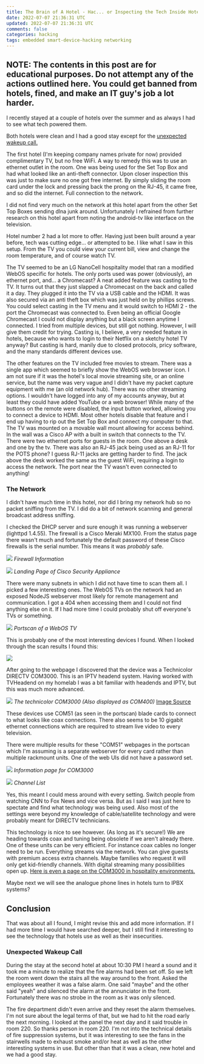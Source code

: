 ```yaml
---           
title: The Brain of A Hotel - Hac... or Inspecting the Tech Inside Hotels
date: 2022-07-07 21:36:31 UTC
updated: 2022-07-07 21:36:31 UTC
comments: false
categories: hacking
tags: embedded smart-device-hacking networking 
---
```


## NOTE: The contents in this post are for educational purposes. Do not attempt any of the actions outlined here. You could get banned from hotels, fined, and make an IT guy's job a lot harder.

I recently stayed at a couple of hotels over the summer and as always I had to see what tech powered them.

Both hotels were clean and I had a good stay except for the [unexpected wakeup call.](#unexpected-wakeup-call)

The first hotel (I'm keeping company names private for now) provided complimentary TV, but no free WiFi.
A way to remedy this was to use an ethernet outlet in the room. One was being used for the Set Top Box and had what looked like an anti-theft connector.
Upon closer inspection this was just to make sure no one got free internet. By simply sliding the room card under the lock and pressing back the prong on the RJ-45, it came free, and so did the internet. Full connection to the network.

I did not find very much on the network at this hotel apart from the other Set Top Boxes sending dlna junk around. 
Unfortunately I refrained from further research on this hotel apart from noting the android-tv like interface on the television.

Hotel number 2 had a lot more to offer. Having just been built around a year before, tech was cutting edge... or attempted to be.
I like what I saw in this setup. From the TV you could view your current bill, view and change the room temperature, and of course watch TV.

The TV seemed to be an LG NanoCell hospitality model that ran a modified WebOS specific for hotels.
The only ports used was power (obviously), an ethernet port, and... a Chromecast?
A neat added feature was casting to the TV. It turns out that they just slapped a Chromecast on the back and called it a day.
They plugged it into the TV via a USB cable and the HDMI. It was also secured via an anti theft box which was just held on by phillips screws.
You could select casting in the TV menu and it would switch to HDMI 2 - the port the Chromecast was connected to.
Even being an official Google Chromecast I could not display anything but a black screen anytime I connected.
I tried from multiple devices, but still got nothing. 
However, I will give them credit for trying. Casting is, I believe, a very needed feature in hotels, because who wants to login to their Netflix on a sketchy hotel TV anyway?
But casting is hard, manily due to closed protocols, pricy software, and the many standards different devices use.

The other features on the TV included free movies to stream. There was a single app which seemed to briefly show the WebOS web browser icon. 
I am not sure if it was the hotel's local movie streaming site, or an online service, but the name was very vague and I didn't have my packet capture equipment with me (an old network hub).
There was no other streaming options. I wouldn't have logged into any of my accounts anyway, but at least they could have added YouTube or a web browser!
While many of the buttons on the remote were disabled, the input button worked, allowing you to connect a device to HDMI. Most other hotels disable that feature and I end up having to rip out the Set Top Box and connect my computer to that.
The TV was mounted on a movable wall mount allowing for access behind. In the wall was a Cisco AP with a built in switch that connects to the TV.
There were two ethernet ports for guests in the room. One above a desk and one by the tv. 
There was also an RJ-45 jack being used as an RJ-11 for the POTS phone? 
I guess RJ-11 jacks are getting harder to find.
The jack above the desk worked the same as the guest WiFi, requiring a login to access the network. The port near the TV wasn't even connected to anything!

### The Network
I didn't have much time in this hotel, nor did I bring my network hub so no packet sniffing from the TV.
I did do a bit of network scanning and general broadcast address sniffing.

I checked the DHCP server and sure enough it was running a webserver (lighttpd 1.4.55). The firewall is a Cisco Meraki MX100.
From the status page there wasn't much and fortunately the default password of these Cisco firewalls is the serial number.
This means it was *probably* safe.

![](../../assets/2022-7-7-hotel-tech-hacks/images/CiscoScreenshot1.png)
*Firewall Information*

![](../../assets/2022-7-7-hotel-tech-hacks/images/CiscoScreenshot2.png)
*Landing Page of Cisco Security Appliance*


There were many subnets in which I did not have time to scan them all. I picked a few interesting ones.
The WebOS TVs on the network had an exposed NodeJS webserver most likely for remote management and communication. I got a 404 when accessing them and I could not find anything else on it. If I had more time I could probably shut off everyone's TVs or something.

![](../../assets/2022-7-7-hotel-tech-hacks/images/WebOSNodejs.png)
*Portscan of a WebOS TV*

This is probably one of the most interesting devices I found.
When I looked through the scan results I found this:

![](../../assets/2022-7-7-hotel-tech-hacks/images/COM3000Scan.png)

After going to the webpage I discovered that the device was a Technicolor DIRECTV COM3000. 
This is an IPTV headend system. Having worked with TVHeadend on my homelab I was a bit familiar with headends and IPTV, but this was much more advanced.

![](../../assets/2022-7-7-hotel-tech-hacks/images/COM3000.png)
*The technicolor COM3000 (Also displayed as COM400)*
[Image Source](https://pdihospitality.com/products/directvs-hd-com-system)

These devices use COM51 (as seen in the portscan) blade cards to connect to what looks like coax connections. There also seems to be 10 gigabit ethernet connections which are required to stream live video to every television.

There were multiple results for these "COM51" webpages in the portscan which I'm assuming is a separate webserver for every card rather than multiple rackmount units.
One of the web UIs did not have a password set.

![](../../assets/2022-7-7-hotel-tech-hacks/images/COM3000Screenshot1.png)
*Information page for COM3000*

![](../../assets/2022-7-7-hotel-tech-hacks/images/COM3000Screenshot2.png)
*Channel List*

Yes, this meant I could mess around with every setting. Switch people from watching CNN to Fox News and vice versa. But as I said I was just here to spectate and find what technology was being used. Also most of the settings were beyond my knowledge of cable/satellite technology and were probably meant for DIRECTV technicians. 

This technology is nice to see however. (As long as it's secure!) We are heading towards coax and tuning being obsolete if we aren't already there. One of these units can be very efficient. For instance coax cables no longer need to be run. Everything streams via the network. 
You can give guests with premium access extra channels. Maybe families who request it will only get kid-friendly channels. With digital streaming many possibilities open up.
[Here is even a page on the COM3000 in hospitality environments.](https://www.sonusatellite.com/directv-com3000-headend-tv-system/)

Maybe next we will see the analogue phone lines in hotels turn to IPBX systems?

## Conclusion
That was about all I found, I might revise this and add more information. If I had more time I would have searched deeper, but I still find it interesting to see the technology that hotels use as well as their insecurities.

### Unexpected Wakeup Call

During the stay at the second hotel at about 10:30 PM I heard a sound and it took me a minute to realize that the fire alarms had been set off. So we left the room went down the stairs all the way around to the front. Asked the employees weather it was a false alarm. One said "maybe" and the other said "yeah" and silenced the alarm at the annunciator in the front. Fortunately there was no strobe in the room as it was only silenced.

The fire department didn't even arrive and they reset the alarm themselves. I'm not sure about the legal terms of that, but we had to hit the road early the next morning. I looked at the panel the next day and it said trouble in room 220. So thanks person in room 220.
I'm not into the technical details of fire suppression systems, but it was interesting to see the fans in the stairwells made to exhaust smoke and/or heat as well as the other interesting systems in use.
But other than that it was a clean, new hotel and we had a good stay.
